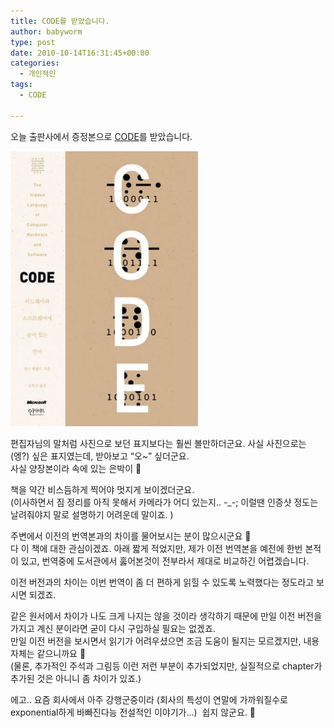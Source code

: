 ```yaml
---
title: CODE를 받았습니다.
author: babyworm
type: post
date: 2010-10-14T16:31:45+00:00
categories:
  - 개인적인
tags:
  - CODE

---
```

오늘 출판사에서 증정본으로 <a href="http://www.yes24.com/24/goods/4216805" target="_blank">CODE</a>를 받았습니다.

<img src="featured_code1.jpg" width=300>

편집자님의 말처럼 사진으로 보던 표지보다는 훨씬 볼만하더군요. 사실 사진으로는 (엥?) 싶은 표지였는데, 받아보고 “오~” 싶더군요.<br>
사실 양장본이라 속에 있는 은박이 🙂

책을 약간 비스듬하게 찍어야 멋지게 보이겠더군요.<br>
(이사하면서 짐 정리를 아직 못해서 카메라가 어디 있는지.. -_-; 이럴땐 인증샷 정도는 날려줘야지 말로 설명하기 어려운데 말이죠. )

주변에서 이전의 번역본과의 차이를 물어보시는 분이 많으시군요 🙂<br>
다 이 책에 대한 관심이겠죠. 아래 짧게 적었지만, 제가 이전 번역본을 예전에 한번 본적이 있고, 번역중에 도서관에서 훓어본것이 전부라서 제대로 비교하긴 어렵겠습니다.

이전 버전과의 차이는 이번 번역이 좀 더 편하게 읽힐 수 있도록 노력했다는 정도라고 보시면 되겠죠.

같은 원서에서 차이가 나도 크게 나지는 않을 것이라 생각하기 때문에 만일 이전 버전을 가지고 계신 분이라면 굳이 다시 구입하실 필요는 없겠죠.<br>
만일 이전 버전을 보시면서 읽기가 어려우셨으면 조금 도움이 될지는 모르겠지만, 내용 자체는 같으니까요 🙂<br>
(물론, 추가적인 주석과 그림등 이런 저런 부분이 추가되었지만, 실질적으로 chapter가 추가된 것은 아니니 좀 차이가 있죠.)

에고.. 요즘 회사에서 아주 강행군중이라 (회사의 특성이 연말에 가까워질수로 exponential하게 바빠진다능 전설적인 이야기가…)  쉽지 않군요. 🙂
